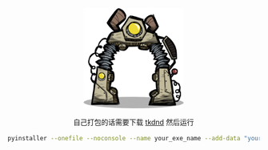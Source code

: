 <!-- markdownlint-disable MD033 MD041 -->
<p align="center">
  <a><img src="https://github.com/ChiYuKe/ONI-Kanimal_GUI/blob/main/Assets/hqbase.png" width="200" height="200" alt="ONI"></a>
</p>

<div align="center">
<!-- markdownlint-disable-next-line MD036 -->


  
  自己打包的话需要下载 [tkdnd](https://sourceforge.net/projects/tkdnd/files/Windows%20Binaries/TkDND%202.8/tkdnd2.8-win32-x86_64.tar.gz/download)
  然后运行
   ```bash
   pyinstaller --onefile --noconsole --name your_exe_name --add-data "your_tkdnd_path" --icon=your_ico.ico your_python_file.py
   ```
